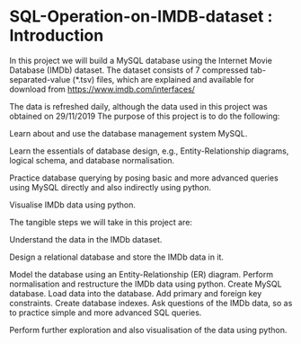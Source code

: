 # SQL-Operation-on-IMDB-dataset : Introduction
In this project we will build a MySQL database using the Internet Movie Database (IMDb) dataset. The dataset consists of 7 compressed tab-separated-value (*.tsv) files, which are explained and available for download from https://www.imdb.com/interfaces/ 

The data is refreshed daily, although the data used in this project was obtained on 29/11/2019
The purpose of this project is to do the following:

Learn about and use the database management system MySQL.

Learn the essentials of database design, e.g., Entity-Relationship diagrams, logical schema, and database normalisation.

Practice database querying by posing basic and more advanced queries using MySQL directly and also indirectly using python.

Visualise IMDb data using python.

The tangible steps we will take in this project are:

Understand the data in the IMDb dataset.

Design a relational database and store the IMDb data in it.

Model the database using an Entity-Relationship (ER) diagram.
Perform normalisation and restructure the IMDb data using python.
Create MySQL database.
Load data into the database.
Add primary and foreign key constraints.
Create database indexes.
Ask questions of the IMDb data, so as to practice simple and more advanced SQL queries.

Perform further exploration and also visualisation of the data using python.
